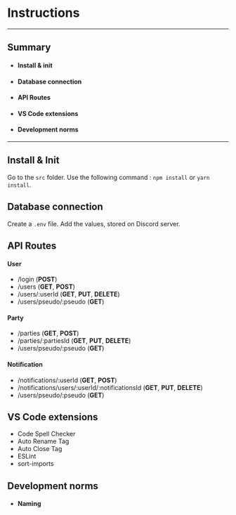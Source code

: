 
# Instructions

---

## Summary

* #### Install & init

* #### Database connection

* #### API Routes

* #### VS Code extensions

* #### Development norms

---

## Install & Init

Go to the `src` folder.
Use the following command : `npm install` or `yarn install`.

## Database connection

Create a `.env` file.
Add the values, stored on Discord server.

## API Routes

#### User

* /login (**POST**)
* /users (**GET**, **POST**)
* /users/:userId (**GET**, **PUT**, **DELETE**)
* /users/pseudo/:pseudo (**GET**)

#### Party

* /parties (**GET**, **POST**)
* /parties/:partiesId (**GET**, **PUT**, **DELETE**)
* /users/pseudo/:pseudo (**GET**)

#### Notification

* /notifications/:userId (**GET**, **POST**)
* /notifications/users/:userId/:notificationsId (**GET**, **PUT**, **DELETE**)
* /users/pseudo/:pseudo (**GET**)

## VS Code extensions

* Code Spell Checker
* Auto Rename Tag
* Auto Close Tag
* ESLint
* sort-imports

## Development norms

* #### Naming
